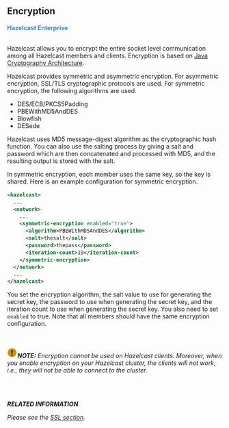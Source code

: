 
## Encryption

<font color="#3981DB">**Hazelcast Enterprise**</font>
<br></br>


Hazelcast allows you to encrypt the entire socket level communication among all Hazelcast members and clients. Encryption is based on <a href="http://java.sun.com/javase/6/docs/technotes/guides/security/crypto/CryptoSpec.html" target="_blank">Java Cryptography Architecture</a>. 

Hazelcast provides symmetric and asymmetric encryption. For asymmetric encryption, SSL/TLS cryptographic protocols are used. For symmetric encryption, the following algorithms are used.

* DES/ECB/PKCS5Padding
* PBEWithMD5AndDES
* Blowfish
* DESede

Hazelcast uses MD5 message-digest algorithm as the cryptographic hash function. You can also use the salting process by giving a salt and password which are then concatenated and processed with MD5, and the resulting output is stored with the salt.


In symmetric encryption, each member uses the same key, so the key is shared. Here is an example configuration for symmetric encryption.


```xml
<hazelcast>
  ...
  <network>
    ...
    <symmetric-encryption enabled="true">
      <algorithm>PBEWithMD5AndDES</algorithm>
      <salt>thesalt</salt>
      <password>thepass</password>
      <iteration-count>19</iteration-count>
    </symmetric-encryption>
  </network>
  ...
</hazelcast>
```

You set the encryption algorithm, the salt value to use for generating the secret key, the password to use when generating the secret key, and the iteration count to use when generating the secret key. You also need to set `enabled` to true. Note that all members should have the same encryption configuration.

<br></br>
![image](images/NoteSmall.jpg)***NOTE:*** *Encryption cannot be used on Hazelcast clients. Moreover, when you enable encryption on your Hazelcast cluster, the clients will not work, i.e., they will not be able to connect to the cluster.*

<br> </br>


***RELATED INFORMATION***

*Please see the [SSL section](#ssl).*
